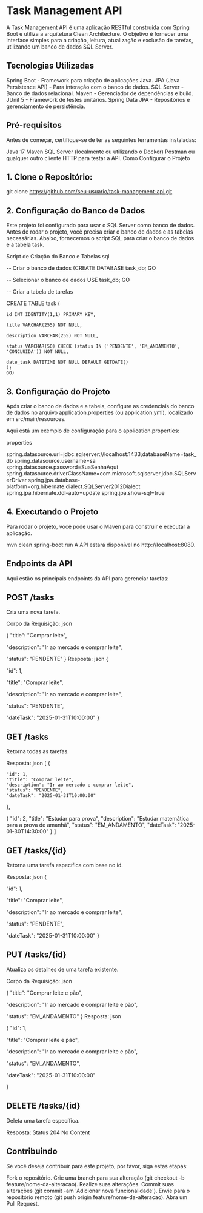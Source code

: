 # Task Management API
A Task Management API é uma aplicação RESTful construída com Spring Boot e utiliza a arquitetura Clean Architecture. O objetivo é fornecer uma interface simples para a criação, leitura, atualização e exclusão de tarefas, utilizando um banco de dados SQL Server.

## Tecnologias Utilizadas
Spring Boot - Framework para criação de aplicações Java.
JPA (Java Persistence API) - Para interação com o banco de dados.
SQL Server - Banco de dados relacional.
Maven - Gerenciador de dependências e build.
JUnit 5 - Framework de testes unitários.
Spring Data JPA - Repositórios e gerenciamento de persistência.

## Pré-requisitos
Antes de começar, certifique-se de ter as seguintes ferramentas instaladas:

Java 17
Maven
SQL Server (localmente ou utilizando o Docker)
Postman ou qualquer outro cliente HTTP para testar a API.
Como Configurar o Projeto

## 1. Clone o Repositório:
git clone https://github.com/seu-usuario/task-management-api.git

## 2. Configuração do Banco de Dados
Este projeto foi configurado para usar o SQL Server como banco de dados. Antes de rodar o projeto, você precisa criar o banco de dados e as tabelas necessárias. Abaixo, fornecemos o script SQL para criar o banco de dados e a tabela task.

Script de Criação do Banco e Tabelas
sql

-- Criar o banco de dados
(CREATE DATABASE task_db;
GO

-- Selecionar o banco de dados
USE task_db;
GO

-- Criar a tabela de tarefas


CREATE TABLE task (
    
    id INT IDENTITY(1,1) PRIMARY KEY,
    
    title VARCHAR(255) NOT NULL,
    
    description VARCHAR(255) NOT NULL,
    
    status VARCHAR(50) CHECK (status IN ('PENDENTE', 'EM_ANDAMENTO', 'CONCLUIDA')) NOT NULL,
    
    date_task DATETIME NOT NULL DEFAULT GETDATE()
    );
    GO)

## 3. Configuração do Projeto
Após criar o banco de dados e a tabela, configure as credenciais do banco de dados no arquivo application.properties (ou application.yml), localizado em src/main/resources.

Aqui está um exemplo de configuração para o application.properties:

properties

spring.datasource.url=jdbc:sqlserver://localhost:1433;databaseName=task_db
spring.datasource.username=sa
spring.datasource.password=SuaSenhaAqui
spring.datasource.driverClassName=com.microsoft.sqlserver.jdbc.SQLServerDriver
spring.jpa.database-platform=org.hibernate.dialect.SQLServer2012Dialect
spring.jpa.hibernate.ddl-auto=update
spring.jpa.show-sql=true


## 4. Executando o Projeto
Para rodar o projeto, você pode usar o Maven para construir e executar a aplicação.


mvn clean spring-boot:run
A API estará disponível no http://localhost:8080.

## Endpoints da API
Aqui estão os principais endpoints da API para gerenciar tarefas:

## POST /tasks
Cria uma nova tarefa.

Corpo da Requisição:
json

{
  "title": "Comprar leite",
  
  "description": "Ir ao mercado e comprar leite",
  
  "status": "PENDENTE"
}
Resposta:
json
{

  "id": 1,
  
  "title": "Comprar leite",
  
  "description": "Ir ao mercado e comprar leite",
  
  "status": "PENDENTE",
  
  "dateTask": "2025-01-31T10:00:00"
}
## GET /tasks
Retorna todas as tarefas.

Resposta:
json
[
  {
  
    "id": 1,
    "title": "Comprar leite",
    "description": "Ir ao mercado e comprar leite",
    "status": "PENDENTE",
    "dateTask": "2025-01-31T10:00:00"
  },
  
  { 
     "id": 2,
    "title": "Estudar para prova",
    "description": "Estudar matemática para a prova de amanhã",
    "status": "EM_ANDAMENTO",
    "dateTask": "2025-01-30T14:30:00"
  }
]
## GET /tasks/{id}
Retorna uma tarefa específica com base no id.

Resposta:
json
{

  "id": 1,
  
  "title": "Comprar leite",
  
  "description": "Ir ao mercado e comprar leite",
  
  "status": "PENDENTE",
  
  "dateTask": "2025-01-31T10:00:00"
}
## PUT /tasks/{id}
Atualiza os detalhes de uma tarefa existente.

Corpo da Requisição:
json

{
  "title": "Comprar leite e pão",
  
  "description": "Ir ao mercado e comprar leite e pão",
  
  "status": "EM_ANDAMENTO"
}
Resposta:
json

{
  "id": 1,
  
  "title": "Comprar leite e pão",
  
  "description": "Ir ao mercado e comprar leite e pão",
  
  "status": "EM_ANDAMENTO",
  
  "dateTask": "2025-01-31T10:00:00"
  
}
## DELETE /tasks/{id}
Deleta uma tarefa específica.

Resposta:
Status 204 No Content


## Contribuindo
Se você deseja contribuir para este projeto, por favor, siga estas etapas:

Fork o repositório.
Crie uma branch para sua alteração (git checkout -b feature/nome-da-alteracao).
Realize suas alterações.
Commit suas alterações (git commit -am 'Adicionar nova funcionalidade').
Envie para o repositório remoto (git push origin feature/nome-da-alteracao).
Abra um Pull Request.








